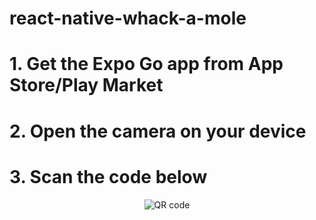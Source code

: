 # react-native-whack-a-mole

# 1. Get the Expo Go app from App Store/Play Market

# 2. Open the camera on your device

# 3. Scan the code below

<p align="center">
  <img src="https://qr.expo.dev/expo-go?owner=alexanderelmuratov&slug=react-native-whack-a-mole&releaseChannel=default&host=exp.host" alt="QR code"/>
</p>

